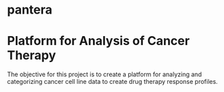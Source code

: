pantera
=======

# Platform for Analysis of Cancer Therapy

The objective for this project is to create a platform for analyzing and categorizing cancer cell line data to create drug therapy response profiles.

